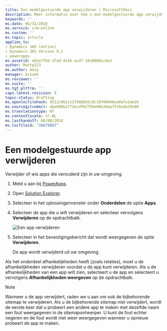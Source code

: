 ```yaml
---
title: Een modelgestuurde app verwijderen | MicrosoftDocs
description: Meer informatie over hoe u een modelgestuurde app verwijdert uit uw PowerApps-omgeving.
keywords: ''
ms.date: 05/31/2018
ms.service: crm-online
ms.custom: ''
ms.topic: article
applies_to:
- Dynamics 365 (online)
- Dynamics 365 Version 9.x
- powerapps
ms.assetid: e82e7f64-37ad-41e5-acd7-16309881c6a2
author: Mattp123
ms.author: matp
manager: kvivek
ms.reviewer: ''
ms.suite: ''
ms.tgt_pltfrm: ''
caps.latest.revision: 9
topic-status: Drafting
ms.openlocfilehash: 9512c0b1c13f408b92c0c18f08946ea9afa1e62b
ms.sourcegitcommit: aba996b1773ecdf62758e06b34eaf57bede29e08
ms.translationtype: HT
ms.contentlocale: nl-NL
ms.lasthandoff: 08/08/2018
ms.locfileid: "39679887"
---
```

# <a name="delete-a-model-driven-app"></a>Een modelgestuurde app verwijderen

Verwijder of wis apps die verouderd zijn in uw omgeving.

1. Meld u aan bij [PowerApps](https://web.powerapps.com/).
2. Open [Solution Explorer](advanced-navigation.md#solution-explorer). 
3. Selecteer in het oplossingenvenster onder **Onderdelen** de optie **Apps**.
4. Selecteer de app die u wilt verwijderen en selecteer vervolgens **Verwijderen** op de opdrachtbalk.

    ![Een app verwijderen](media/app-module-solution-window.png "Een app verwijderen")

5. Selecteer in het bevestigingsbericht dat wordt weergegeven de optie **Verwijderen**.

   De app wordt verwijderd uit uw omgeving.
  
Als het onderdeel afhankelijkheden heeft (zoals relaties), moet u de afhankelijkheden verwijderen voordat u de app kunt verwijderen. Als u de afhankelijkheden van een app wilt zien, selecteert u de app en selecteert u vervolgens **Afhankelijkheden weergeven** op de opdrachtbalk.

> [!NOTE]
> Wanneer u de app verwijdert, raden we u aan om ook de bijbehorende sitemap te verwijderen. Als u de bijbehorende sitemap niet verwijdert, wordt de eerste keer dat u probeert een andere app te maken met dezelfde naam een fout weergegeven in de sitemapontwerper. U kunt de fout echter negeren en de fout wordt niet weer weergegeven wanneer u opnieuw probeert de app te maken.


